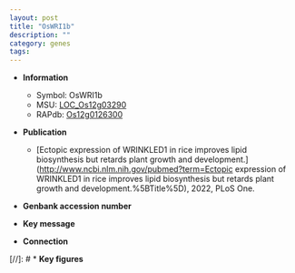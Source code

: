 ```yaml
---
layout: post
title: "OsWRI1b"
description: ""
category: genes
tags: 
---
```


* **Information**  
    + Symbol: OsWRI1b  
    + MSU: [LOC_Os12g03290](http://rice.uga.edu/cgi-bin/ORF_infopage.cgi?orf=LOC_Os12g03290)  
    + RAPdb: [Os12g0126300](http://rapdb.dna.affrc.go.jp/viewer/gbrowse_details/irgsp1?name=Os12g0126300)  

* **Publication**  
    + [Ectopic expression of WRINKLED1 in rice improves lipid biosynthesis but retards plant growth and development.](http://www.ncbi.nlm.nih.gov/pubmed?term=Ectopic expression of WRINKLED1 in rice improves lipid biosynthesis but retards plant growth and development.%5BTitle%5D), 2022, PLoS One.

* **Genbank accession number**  

* **Key message**  

* **Connection**  

[//]: # * **Key figures**  


